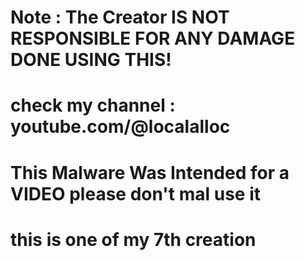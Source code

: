 # Note : The Creator IS NOT RESPONSIBLE FOR ANY DAMAGE DONE USING THIS!


# check my channel : youtube.com/@localalloc

# This Malware Was Intended for a VIDEO please don't mal use it

# this is one of my 7th creation


